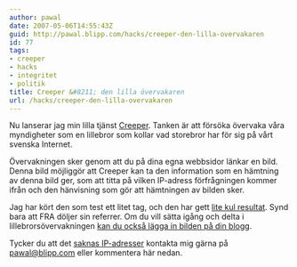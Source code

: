```yaml
---
author: pawal
date: 2007-05-06T14:55:43Z
guid: http://pawal.blipp.com/hacks/creeper-den-lilla-overvakaren
id: 77
tags:
- creeper
- hacks
- integritet
- politik
title: Creeper &#8211; den lilla övervakaren
url: /hacks/creeper-den-lilla-overvakaren
---
```


Nu lanserar jag min lilla tjänst <a
href="https://gnuheter.com/creeper/">Creeper</a>. Tanken är att försöka
övervaka våra myndigheter som en lillebror som kollar vad storebror
har för sig på vårt svenska Internet.

Övervakningen sker genom att du på dina egna webbsidor länkar en
bild. Denna bild möjliggör att Creeper kan ta den information som en
hämtning av denna bild ger, som att titta på vilken IP-adress
förfrågningen kommer ifrån och den hänvisning som gör att hämtningen
av bilden sker.

Jag har kört den som test ett litet tag, och den har gett <a
href="https://gnuheter.com/creeper/senaste">lite kul resultat</a>. Synd
bara att FRA döljer sin referrer. Om du vill sätta igång och delta i
lillebrorsövervakningen <a
href="https://gnuheter.com/creeper/howto">kan du också lägga in bilden
på din blogg</a>.

Tycker du att det <a href="https://gnuheter.com/creeper/ipblock">saknas IP-adresser</a>
kontakta mig gärna på <a href="mail:pawal@blipp.com">pawal@blipp.com</a>
eller kommentera här nedan.